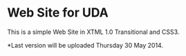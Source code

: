 <h1>Web Site for UDA</h1>


This is a simple Web Site in XTML 1.0 Transitional and CSS3.

*Last version will be uploaded Thursday 30 May 2014.

